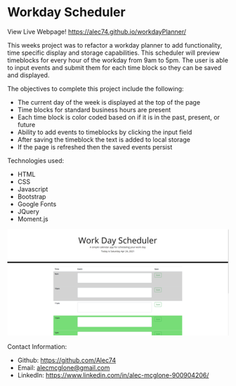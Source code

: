 # Workday Scheduler

View Live Webpage!
https://alec74.github.io/workdayPlanner/

This weeks project was to refactor a workday planner to add functionality, time specific display and storage capabilities. This scheduler will preview timeblocks for every hour of the workday from 9am to 5pm. The user is able to input events and submit them for each time block so they can be saved and displayed.

The objectives to complete this project include the following:
* The current day of the week is displayed at the top of the page
* Time blocks for standard business hours are present
* Each time block is color coded based on if it is in the past, present, or future
* Ability to add events to timeblocks by clicking the input field
* After saving the timeblock the text is added to local storage
* If the page is refreshed then the saved events persist

Technologies used: 
* HTML
* CSS 
* Javascript
* Bootstrap
* Google Fonts
* JQuery
* Moment.js

![image of webpage](images/betterDemo.png)

Contact Information:
* Github: https://github.com/Alec74
* Email: alecmcglone@gmail.com
* LinkedIn: https://www.linkedin.com/in/alec-mcglone-900904206/